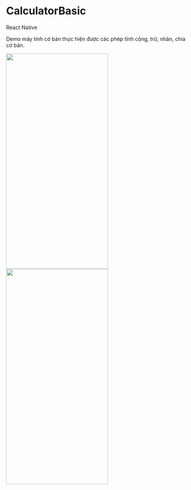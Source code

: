 # CalculatorBasic
React Native 

Demo máy tính cơ bản thực hiện được các phép tính cộng, trừ, nhân, chia cơ bản.

<img height="580" width="275"     src="https://lh3.googleusercontent.com/qrEYjXEdlMlk0tUnSg2Ke2mo9QH9jmh56vnMYbl83w1D1bZ5bzXETomBJrT_LXgFnmylG7zubHD4iVVsaktGs0J1qju_g5hXowu9ms990m60Glotx_u2zHXOU75JhuA0QewLixC__LZKk9-sLGpCipsldBzHt_hHOI1B6edPc76eYZpOjVXnGqoLkwbG-xmDGjs7xDRDNJXta_T_j6F78q6RCURXYoY-zNTGPevFdej8R2pUPud8ReWKVioY8L04L5KYgOw2g6489WOaorYwK0Yi-5kg1aONDV1y9SkHGoHC7dVUCS62jjCrF4X4sHtIvuM8nsW0ZfOfB8iJrGxNlE9xCkhjCoCjIi8ONl86FqN2Odqm6IAA8-vAmjDlcQrXmcuu8Pa9fZOU86L-p6owgI5DpSZrFJhZ03fm6fkTmiIPxOFVbU9dTOaJMxvN9OWqLYBDRiKWvFKIoyXJHIJ9w6bqltkXnKWLm-16DgjAbYOqUfwNrVL3YG79-PKA-1e0IRLf6khN7WJi_tZufC7rZH7ppPmjr0TCDRTMX6jhS7vIJ2Qf6JuAMzB1kA9VHITAScJn7Wy6NDS6XH7Y5wTaN5kYZfytRP-sxW7hLgHOh-nPGawrpIi24zQBvQRHs10vwdldR9wtWov1fVtf0HafAEzlIY6N7Z8fWpBl5YU4uXYuiDOthD03AKc8D1zd-_q7tu5UFmvE45OTRDaRw4IKMzFR=w542-h1174-no?authuser=1">  <img height="580" width="275"     src="https://lh3.googleusercontent.com/QWPUYmbBt8sY_TN2kfNB3n9JLP-yu8snOb7KdudR0tiIUS46U1gQWgC0qnz7KI4mPwWXazmSYQ2HtjePHa0aOxdyYDJ9iagsasbnarzmOxgxMe_aDjIE2TccdI-vX58mOGrLCtbJp1KDZs2Enh0mNERUeWLgw4S9qEFC76zyhohrx9PCmr9ZzsAV0oC4WKEpxBDmVtoYyWmMUwT6_Q4UJiyDjlnci-94WuusYSA7ABcvz55AAqMsZ5Pi5-_qZQVoNgeVnQS0W9hzF99oVOzm_OjCwc0U1wchjyOs0cYPqJ_mpF_IFda2oJeKiA_HoEQ9WzwGfY_qu-FwpVABLlwZWdTu9mRbOfARfzUhjC8NmPooA1QAZbb3unqKWgA3UtfAd6p2uhyZrkFANbqcKJ49MPnLFLd_4TNk7KaRhBgWBpb-J52PPXoWbl4i_Th107_ISyRLlcIxUeYDM1ODAI33S-3GjzysZnXbLCW992zWAM48cox5lKdAjXCJDuGcN_DQDGmDjQFG5kkBQ5fp1zG7lBXqC2rXArlj4NZgxMzYFiFsmqG6xy2FxXaJ3T8TEGu6gkCQV2DppJtIFCd-WORZxjhE2z8ZmPDv6S_Mgke5RSu578xNduMquvJgXmS9e4BoWIf7QiPqCljc1gdvOhHjvEaxi3WsoTtAWX4D3nZwN8PmRkEgYDYrcsquWww7kS_IHb6txOKlOQAnZwXJ3qP0RVXp=w542-h1174-no?authuser=1">
